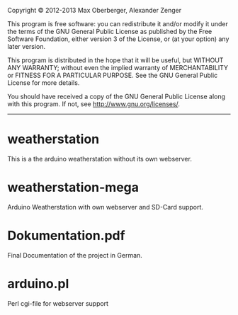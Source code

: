 Copyright &copy; 2012-2013 Max Oberberger, Alexander Zenger

This program is free software: you can redistribute it and/or modify it under
the terms of the GNU General Public License as published by the Free Software
Foundation, either version 3 of the License, or (at your option) any later
version.

This program is distributed in the hope that it will be useful, but WITHOUT ANY
WARRANTY; without even the implied warranty of MERCHANTABILITY or FITNESS FOR A
PARTICULAR PURPOSE. See the GNU General Public License for more details.

You should have received a copy of the GNU General Public License along with
this program. If not, see http://www.gnu.org/licenses/.

* * *

# weatherstation
This is a the arduino weatherstation without its own webserver.

# weatherstation-mega
Arduino Weatherstation with own webserver and SD-Card support.

# Dokumentation.pdf
Final Documentation of the project in German.

# arduino.pl
Perl cgi-file for webserver support
